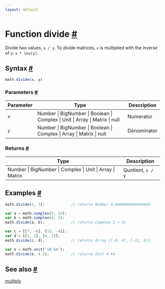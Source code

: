 ```yaml
---
layout: default
---
```


<h1 id="function-divide">Function divide <a href="#function-divide" title="Permalink">#</a></h1>

Divide two values, `x / y`.
To divide matrices, `x` is multiplied with the inverse of `y`: `x * inv(y)`.


<h2 id="syntax">Syntax <a href="#syntax" title="Permalink">#</a></h2>

```js
math.divide(x, y)
```

<h3 id="parameters">Parameters <a href="#parameters" title="Permalink">#</a></h3>

Parameter | Type | Description
--------- | ---- | -----------
`x` | Number &#124; BigNumber &#124; Boolean &#124; Complex &#124; Unit &#124; Array &#124; Matrix &#124; null | Numerator
`y` | Number &#124; BigNumber &#124; Boolean &#124; Complex &#124; Array &#124; Matrix &#124; null | Denominator

<h3 id="returns">Returns <a href="#returns" title="Permalink">#</a></h3>

Type | Description
---- | -----------
Number &#124; BigNumber &#124; Complex &#124; Unit &#124; Array &#124; Matrix | Quotient, `x / y`


<h2 id="examples">Examples <a href="#examples" title="Permalink">#</a></h2>

```js
math.divide(2, 3);            // returns Number 0.6666666666666666

var a = math.complex(5, 14);
var b = math.complex(4, 1);
math.divide(a, b);            // returns Complex 2 + 3i

var c = [[7, -6], [13, -4]];
var d = [[1, 2], [4, 3]];
math.divide(c, d);            // returns Array [[-9, 4], [-11, 6]]

var e = math.unit('18 km');
math.divide(e, 4.5);          // returns Unit 4 km
```


<h2 id="see-also">See also <a href="#see-also" title="Permalink">#</a></h2>

[multiply](multiply.html)


<!-- Note: This file is automatically generated from source code comments. Changes made in this file will be overridden. -->
